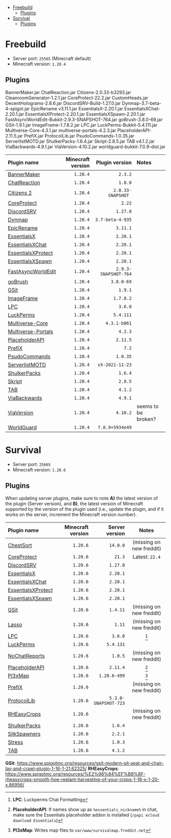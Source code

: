 - [Freebuild](#freebuild)
  - [Plugins](#plugins)
- [Survival](#survival)
  - [Plugins](#plugins-1)

# Freebuild

- Server port: `25565` (Minecraft default)
- Minecraft version: `1.20.4`

## Plugins
BannerMaker.jar
ChatReaction.jar
Citizens-2.0.33-b3293.jar
CleanroomGenerator-1.2.1.jar
CoreProtect-22.2.jar
CustomHeads.jar
DecentHolograms-2.8.6.jar
DiscordSRV-Build-1.27.0.jar
Dynmap-3.7-beta-4-spigot.jar
EpicRename v3.11.1.jar
EssentialsX-2.20.1.jar
EssentialsXChat-2.20.1.jar
EssentialsXProtect-2.20.1.jar
EssentialsXSpawn-2.20.1.jar
FastAsyncWorldEdit-Bukkit-2.9.3-SNAPSHOT-764.jar
goBrush-3.8.0-69.jar
GSit-1.9.1.jar
ImageFrame-1.7.8.2.jar
LPC.jar
LuckPerms-Bukkit-5.4.111.jar
Multiverse-Core-4.3.1.jar
multiverse-portals-4.2.3.jar
PlaceholderAPI-2.11.5.jar
PrefiX.jar
ProtocolLib.jar
PsudoCommands-1.0.35.jar
ServerlistMOTD.jar
ShulkerPacks-1.6.4.jar
Skript-2.8.5.jar
TAB v4.1.2.jar
ViaBackwards-4.9.1.jar
ViaVersion-4.10.2.jar
worldguard-bukkit-7.0.9-dist.jar

| Plugin name                                                                | Minecraft version |       Plugin version | Notes               |
|:-------------------------------------------------------------------------- | -----------------:| --------------------:|:------------------- |
| [BannerMaker]()                                                            |          `1.20.4` |              `2.3.2` |                     |
| [ChatReaction]()                                                           |          `1.20.4` |              `1.8.0` |                     |
| [Citizens 2]()                                                             |          `1.20.4` |   `2.0.33-SNAPSHOT ` |                     |
| [CoreProtect]()                                                            |          `1.20.4` |               `2.22` |                     |
| [DiscordSRV]()                                                             |          `1.20.4` |             `1.27.0` |                     |
| [Dynmap]()                                                                 |          `1.20.4` |     `3.7-beta-4-935` |                     |
| [EpicRename]()                                                             |          `1.20.4` |             `3.11.1` |                     |
| [EssentialsX](https://www.spigotmc.org/resources/essentialsx.9089/)        |          `1.20.4` |             `2.20.1` |                     |
| [EssentialsXChat](https://www.spigotmc.org/resources/essentialsx.9089/)    |          `1.20.4` |             `2.20.1` |                     |
| [EssentialsXProtect](https://www.spigotmc.org/resources/essentialsx.9089/) |          `1.20.4` |             `2.20.1` |                     |
| [EssentialsXSpawn](https://www.spigotmc.org/resources/essentialsx.9089/)   |          `1.20.4` |             `2.20.1` |                     |
| [FastAsyncWorldEdit]()                                                     |          `1.20.4` | `2.9.3-SNAPSHOT-764` |                     |
| [goBrush]()                                                                |          `1.20.4` |           `3.8.0-69` |                     |
| [GSit]()                                                                   |          `1.20.4` |              `1.9.1` |                     |
| [ImageFrame]()                                                             |          `1.20.4` |            `1.7.8.2` |                     |
| [LPC]()                                                                    |          `1.20.4` |              `3.6.0` |                     |
| [LuckPerms]()                                                              |          `1.20.4` |            `5.4.111` |                     |
| [Multiverse-Core]()                                                        |          `1.20.4` |         `4.3.1-b861` |                     |
| [Multiverse-Portals]()                                                     |          `1.20.4` |              `4.2.3` |                     |
| [PlaceholderAPI]()                                                         |          `1.20.4` |             `2.11.5` |                     |
| [PrefiX]()                                                                 |          `1.20.4` |                `7.2` |                     |
| [PsudoCommands]()                                                          |          `1.20.4` |             `1.0.35` |                     |
| [ServerlistMOTD]()                                                         |          `1.20.4` |      `vX-2021-11-23` |                     |
| [ShulkerPacks]()                                                           |          `1.20.4` |              `1.6.4` |                     |
| [Skript]()                                                                 |          `1.20.4` |              `2.8.5` |                     |
| [TAB]()                                                                    |          `1.20.4` |              `4.1.2` |                     |
| [ViaBackwards]()                                                           |          `1.20.4` |              `4.9.1` |                     |
| [ViaVersion]()                                                             |          `1.20.4` |             `4.10.2` | seems to be broken? |
| [WorldGuard]()                                                             |          `1.20.4` |      `7.0.9+5934e49` |                     |


# Survival

- Server port: `25665`
- Minecraft version: `1.20.6`

## Plugins

When updating server plugins, make sure to note **A)** the latest version of the plugin (Server version), and **B)**, the latest version of Minecraft supported by the version of the plugin used (i.e., update the plugin, and if it works on the server, increment the Minecraft version number).

| Plugin name                                                                                  | Minecraft version |       Server version |           Notes          |
|:-------------------------------------------------------------------------------------------- | -----------------:| --------------------:|:------------------------:|
| [ChestSort](https://www.spigotmc.org/resources/chestsort-api.59773/)                         |          `1.20.6` |             `14.0.0` | (missing on new freddit) |
| [CoreProtect](https://www.spigotmc.org/resources/coreprotect.8631/)                          |          `1.20.6` |               `21.3` |      Latest: `22.4`      |
| [DiscordSRV](https://www.spigotmc.org/resources/discordsrv.18494/)                           |          `1.20.6` |             `1.27.0` |                          |
| [EssentialsX](https://www.spigotmc.org/resources/essentialsx.9089/)                          |          `1.20.6` |             `2.20.1` |                          |
| [EssentialsXChat](https://www.spigotmc.org/resources/essentialsx.9089/)                      |          `1.20.6` |             `2.20.1` |                          |
| [EssentialsXProtect](https://www.spigotmc.org/resources/essentialsx.9089/)                   |          `1.20.6` |             `2.20.1` |                          |
| [EssentialsXSpawn](https://www.spigotmc.org/resources/essentialsx.9089/)                     |          `1.20.6` |             `2.20.1` |                          |
| [GSit]()                                                                                     |          `1.20.6` |             `1.4.11` | (missing on new freddit) |
| [Lasso](https://www.spigotmc.org/resources/lasso.54815/)                                     |          `1.20.6` |               `1.11` | (missing on new freddit) |
| [LPC](https://www.spigotmc.org/resources/lpc-chat-formatter-1-7-10-1-20.68965/)              |          `1.20.6` |              `3.6.0` |           [^1]           |
| [LuckPerms](https://www.spigotmc.org/resources/luckperms.28140/)                             |          `1.20.6` |            `5.4.131` |                          |
| [NoChatReports](https://www.spigotmc.org/resources/nochatreports-1-19-1-20-6.102931/)        |          `1.20.6` |              `1.0.5` | (missing on new freddit) |
| [PlaceholderAPI](https://www.spigotmc.org/resources/placeholderapi.6245/)                    |          `1.20.6` |             `2.11.4` |           [^2]           |
| [Pl3xMap](https://modrinth.com/plugin/pl3xmap)                                               |          `1.20.6` |         `1.20.6-499` |           [^3]           |
| [PrefiX](https://www.spigotmc.org/resources/prefix-custom-tag-manager-1-8-1-21.70359/)       |          `1.20.6` |                      | (missing on new freddit) |
| [ProtocolLib](https://www.spigotmc.org/resources/protocollib.1997/)                          |          `1.20.6` | `5.3.0-SNAPSHOT-723` |                          |
| [RHEasyCrops]()                                                                              |          `1.20.6` |                      | (missing on new freddit) |
| [ShulkerPacks](https://www.spigotmc.org/resources/shulker-backpacks-1-13-1-19.67466/)        |          `1.20.6` |              `1.6.4` |                          |
| [SilkSpawners](https://www.spigotmc.org/resources/silkspawners-versions-1-8-8-1-20-4.60063/) |          `1.20.6` |              `2.2.1` |                          |
| [Stress](https://www.spigotmc.org/resources/stress.79374/)                                   |          `1.20.6` |              `1.0.3` |                          |
| [TAB](https://www.spigotmc.org/resources/tab-1-5-1-21.57806/)                                |          `1.20.6` |              `4.1.2` |                          |

[^1]: **LPC**: Luckperms Chat Formatting  
[^2]: **PlaceholderAPI**: If names show up as `%essentials_nickname%` in chat, make sure the Essentials placeholder addon is installed (`/papi ecloud download Essentials`)
[^3]: **Pl3xMap**: Writes map files to `var/www/survivalmap.freddit.net`

**GSit**: https://www.spigotmc.org/resources/gsit-modern-sit-seat-and-chair-lay-and-crawl-plugin-1-16-1-21.62325/
**RHEasyCrops**: https://www.spigotmc.org/resources/%E2%98%84%EF%B8%8F-rheasycrops-smooth-hoe-replant-harvesting-of-your-crops-1-18-x-1-20-x.86956/